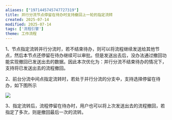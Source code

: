 ```yaml
---
aliases: ["1971445745747727319"]
title: 并行分流节点停留在待办时支持撤回上一轮的指定流转
created: 2025-07-14
modified: 2025-07-14
tags: ['流程引擎']
theme: 工作流程
---
```


1、节点指定流转并行分流时，若不结束待办，则可以将流程继续发送给其他节点，然后本节点还停留在待办继续可以审批。但是发送出去后，没办法通过撤回功能实现撤回已发送出去的数据。因此本次优化为：并行分流不结束待办的情况下，支持将已发送出去的流程撤回。

2、前台分流中间点指定流转时，若处于并行分流的分支中，支持选择停留在待办，如下图所示

![](https://myhelpdoc.oss-cn-heyuan.aliyuncs.com/mdimages/b80dbc4a5080ee7507b8f1ad9b4de6d5.jpg)

3、指定流转后，流程停留在待办时，用户也可以将上次发送出去的流程撤回，若指定了多次，则是撤回最后一次的流转。

